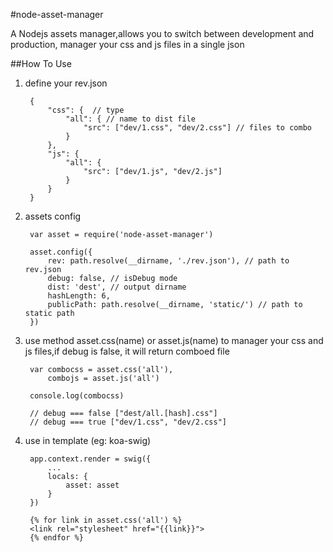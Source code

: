#node-asset-manager

A Nodejs assets manager,allows you to switch between development and production, manager your css and js files in a single json

##How To Use

1. define your rev.json

        {
            "css": {  // type
                "all": { // name to dist file
                    "src": ["dev/1.css", "dev/2.css"] // files to combo
                }
            },
            "js": {
                "all": {
                    "src": ["dev/1.js", "dev/2.js"]
                }
            }
        }

2. assets config

        var asset = require('node-asset-manager')

        asset.config({
            rev: path.resolve(__dirname, './rev.json'), // path to rev.json
            debug: false, // isDebug mode
            dist: 'dest', // output dirname
            hashLength: 6,
            publicPath: path.resolve(__dirname, 'static/') // path to static path
        })

3. use method asset.css(name) or asset.js(name) to manager your css and js files,if debug is false, it will return comboed file

        var combocss = asset.css('all'),
            combojs = asset.js('all')

        console.log(combocss)

        // debug === false ["dest/all.[hash].css"]
        // debug === true ["dev/1.css", "dev/2.css"]

4. use in template (eg: koa-swig)

        app.context.render = swig({
            ...
            locals: {
                asset: asset
            }
        })

        {% for link in asset.css('all') %}
        <link rel="stylesheet" href="{{link}}">
        {% endfor %}
